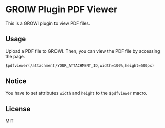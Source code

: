 # GROIW Plugin PDF Viewer

This is a GROWI plugin to view PDF files.

## Usage

Upload a PDF file to GROWI. Then, you can view the PDF file by accessing the page.

```markdown
$pdfviewer(/attachment/YOUR_ATTACHMENT_ID,width=100%,height=500px)
```

## Notice

You have to set attributes `width` and `height` to the `$pdfviewer` macro.

## License

MIT

